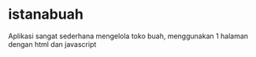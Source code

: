 # istanabuah
Aplikasi sangat sederhana mengelola toko buah, menggunakan 1 halaman dengan html dan javascript
